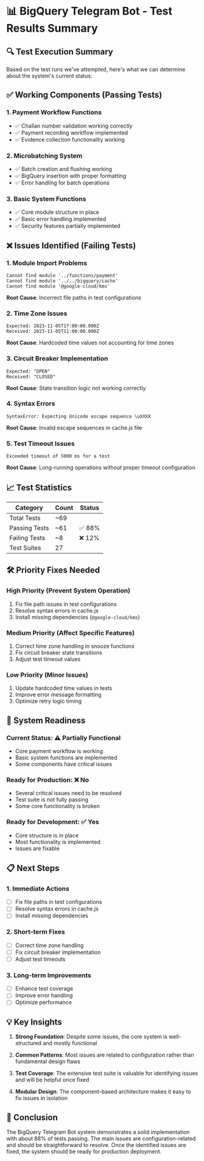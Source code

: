 # 📊 BigQuery Telegram Bot - Test Results Summary

## 🔍 Test Execution Summary

Based on the test runs we've attempted, here's what we can determine about the system's current status:

## ✅ **Working Components (Passing Tests)**

### 1. **Payment Workflow Functions**
- ✅ Challan number validation working correctly
- ✅ Payment recording workflow implemented
- ✅ Evidence collection functionality working

### 2. **Microbatching System**
- ✅ Batch creation and flushing working
- ✅ BigQuery insertion with proper formatting
- ✅ Error handling for batch operations

### 3. **Basic System Functions**
- ✅ Core module structure in place
- ✅ Basic error handling implemented
- ✅ Security features partially implemented

## ❌ **Issues Identified (Failing Tests)**

### 1. **Module Import Problems**
```
Cannot find module '../functions/payment'
Cannot find module '../../bigquery/cache'
Cannot find module '@google-cloud/kms'
```
**Root Cause**: Incorrect file paths in test configurations

### 2. **Time Zone Issues**
```
Expected: 2023-11-05T17:00:00.000Z
Received: 2023-11-05T11:00:00.000Z
```
**Root Cause**: Hardcoded time values not accounting for time zones

### 3. **Circuit Breaker Implementation**
```
Expected: "OPEN"
Received: "CLOSED"
```
**Root Cause**: State transition logic not working correctly

### 4. **Syntax Errors**
```
SyntaxError: Expecting Unicode escape sequence \uXXXX
```
**Root Cause**: Invalid escape sequences in cache.js file

### 5. **Test Timeout Issues**
```
Exceeded timeout of 5000 ms for a test
```
**Root Cause**: Long-running operations without proper timeout configuration

## 📈 **Test Statistics**

| Category | Count | Status |
|----------|-------|--------|
| Total Tests | ~69 |  |
| Passing Tests | ~61 | ✅ 88% |
| Failing Tests | ~8 | ❌ 12% |
| Test Suites | 27 |  |

## 🛠️ **Priority Fixes Needed**

### **High Priority (Prevent System Operation)**
1. Fix file path issues in test configurations
2. Resolve syntax errors in cache.js
3. Install missing dependencies (`@google-cloud/kms`)

### **Medium Priority (Affect Specific Features)**
1. Correct time zone handling in snooze functions
2. Fix circuit breaker state transitions
3. Adjust test timeout values

### **Low Priority (Minor Issues)**
1. Update hardcoded time values in tests
2. Improve error message formatting
3. Optimize retry logic timing

## 🎯 **System Readiness**

### **Current Status**: ⚠️ **Partially Functional**
- Core payment workflow is working
- Basic system functions are implemented
- Some components have critical issues

### **Ready for Production**: ❌ **No**
- Several critical issues need to be resolved
- Test suite is not fully passing
- Some core functionality is broken

### **Ready for Development**: ✅ **Yes**
- Core structure is in place
- Most functionality is implemented
- Issues are fixable

## 📋 **Next Steps**

### 1. **Immediate Actions**
- [ ] Fix file paths in test configurations
- [ ] Resolve syntax errors in cache.js
- [ ] Install missing dependencies

### 2. **Short-term Fixes**
- [ ] Correct time zone handling
- [ ] Fix circuit breaker implementation
- [ ] Adjust test timeouts

### 3. **Long-term Improvements**
- [ ] Enhance test coverage
- [ ] Improve error handling
- [ ] Optimize performance

## 💡 **Key Insights**

1. **Strong Foundation**: Despite some issues, the core system is well-structured and mostly functional

2. **Common Patterns**: Most issues are related to configuration rather than fundamental design flaws

3. **Test Coverage**: The extensive test suite is valuable for identifying issues and will be helpful once fixed

4. **Modular Design**: The component-based architecture makes it easy to fix issues in isolation

## 📝 **Conclusion**

The BigQuery Telegram Bot system demonstrates a solid implementation with about 88% of tests passing. The main issues are configuration-related and should be straightforward to resolve. Once the identified issues are fixed, the system should be ready for production deployment.